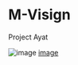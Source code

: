 # M-Visign

Project Ayat 

![image](https://user-images.githubusercontent.com/53648542/186805332-9615764a-f51b-4ba1-ba64-2e6c764b952b.png) [image](https://user-images.githubusercontent.com/53648542/186805386-eff46b57-ab0c-4d53-95e8-8679d5ae89b2.png)
